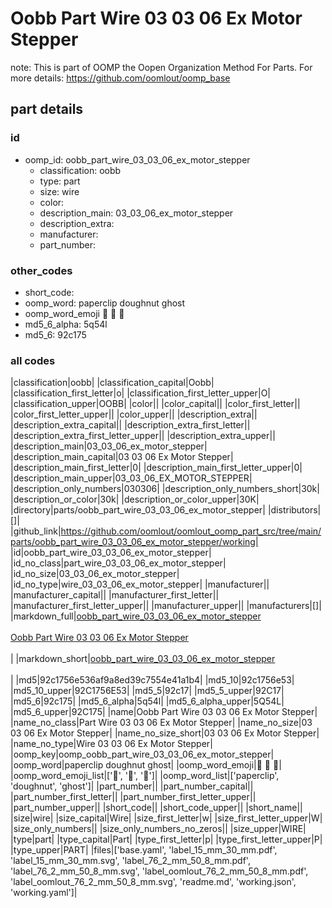 # Oobb Part Wire 03 03 06 Ex Motor Stepper  

note: This is part of OOMP the Oopen Organization Method For Parts. For more details: https://github.com/oomlout/oomp_base

##  part details





### id
* oomp_id: oobb_part_wire_03_03_06_ex_motor_stepper
  * classification: oobb
  * type: part
  * size: wire
  * color: 
  * description_main: 03_03_06_ex_motor_stepper
  * description_extra: 
  * manufacturer: 
  * part_number: 

### other_codes
* short_code: 
* oomp_word: paperclip doughnut ghost
* oomp_word_emoji :paperclip: :doughnut: :ghost:
* md5_6_alpha: 5q54l
* md5_6: 92c175

### all codes 
|classification|oobb|
|classification_capital|Oobb|
|classification_first_letter|o|
|classification_first_letter_upper|O|
|classification_upper|OOBB|
|color||
|color_capital||
|color_first_letter||
|color_first_letter_upper||
|color_upper||
|description_extra||
|description_extra_capital||
|description_extra_first_letter||
|description_extra_first_letter_upper||
|description_extra_upper||
|description_main|03_03_06_ex_motor_stepper|
|description_main_capital|03 03 06 Ex Motor Stepper|
|description_main_first_letter|0|
|description_main_first_letter_upper|0|
|description_main_upper|03_03_06_EX_MOTOR_STEPPER|
|description_only_numbers|030306|
|description_only_numbers_short|30k|
|description_or_color|30k|
|description_or_color_upper|30K|
|directory|parts/oobb_part_wire_03_03_06_ex_motor_stepper|
|distributors|[]|
|github_link|https://github.com/oomlout/oomlout_oomp_part_src/tree/main/parts/oobb_part_wire_03_03_06_ex_motor_stepper/working|
|id|oobb_part_wire_03_03_06_ex_motor_stepper|
|id_no_class|part_wire_03_03_06_ex_motor_stepper|
|id_no_size|03_03_06_ex_motor_stepper|
|id_no_type|wire_03_03_06_ex_motor_stepper|
|manufacturer||
|manufacturer_capital||
|manufacturer_first_letter||
|manufacturer_first_letter_upper||
|manufacturer_upper||
|manufacturers|[]|
|markdown_full|[oobb_part_wire_03_03_06_ex_motor_stepper](https://github.com/oomlout/oomlout_oomp_part_src/tree/main/parts/oobb_part_wire_03_03_06_ex_motor_stepper/working)<br>[](https://github.com/oomlout/oomlout_oomp_part_src/tree/main/parts/oobb_part_wire_03_03_06_ex_motor_stepper/working)<br>[Oobb Part Wire 03 03 06 Ex Motor Stepper](https://github.com/oomlout/oomlout_oomp_part_src/tree/main/parts/oobb_part_wire_03_03_06_ex_motor_stepper/working)<br><br>|
|markdown_short|[oobb_part_wire_03_03_06_ex_motor_stepper](https://github.com/oomlout/oomlout_oomp_part_src/tree/main/parts/oobb_part_wire_03_03_06_ex_motor_stepper/working)<br><br>|
|md5|92c1756e536af9a8ed39c7554e41a1b4|
|md5_10|92c1756e53|
|md5_10_upper|92C1756E53|
|md5_5|92c17|
|md5_5_upper|92C17|
|md5_6|92c175|
|md5_6_alpha|5q54l|
|md5_6_alpha_upper|5Q54L|
|md5_6_upper|92C175|
|name|Oobb Part Wire 03 03 06 Ex Motor Stepper|
|name_no_class|Part Wire 03 03 06 Ex Motor Stepper|
|name_no_size|03 03 06 Ex Motor Stepper|
|name_no_size_short|03 03 06 Ex Motor Stepper|
|name_no_type|Wire 03 03 06 Ex Motor Stepper|
|oomp_key|oomp_oobb_part_wire_03_03_06_ex_motor_stepper|
|oomp_word|paperclip doughnut ghost|
|oomp_word_emoji|:paperclip: :doughnut: :ghost:|
|oomp_word_emoji_list|[':paperclip:', ':doughnut:', ':ghost:']|
|oomp_word_list|['paperclip', 'doughnut', 'ghost']|
|part_number||
|part_number_capital||
|part_number_first_letter||
|part_number_first_letter_upper||
|part_number_upper||
|short_code||
|short_code_upper||
|short_name||
|size|wire|
|size_capital|Wire|
|size_first_letter|w|
|size_first_letter_upper|W|
|size_only_numbers||
|size_only_numbers_no_zeros||
|size_upper|WIRE|
|type|part|
|type_capital|Part|
|type_first_letter|p|
|type_first_letter_upper|P|
|type_upper|PART|
|files|['base.yaml', 'label_15_mm_30_mm.pdf', 'label_15_mm_30_mm.svg', 'label_76_2_mm_50_8_mm.pdf', 'label_76_2_mm_50_8_mm.svg', 'label_oomlout_76_2_mm_50_8_mm.pdf', 'label_oomlout_76_2_mm_50_8_mm.svg', 'readme.md', 'working.json', 'working.yaml']|
